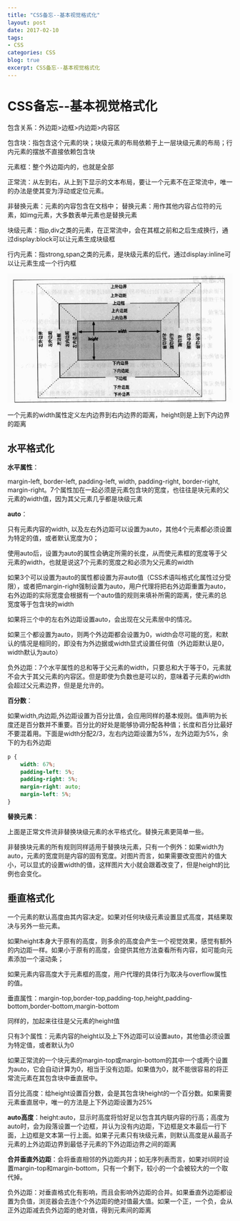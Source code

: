 ```yaml
---
title: "CSS备忘--基本视觉格式化"
layout: post
date: 2017-02-10
tags:
- CSS
categories: CSS
blog: true
excerpt: CSS备忘--基本视觉格式化
---
```


# CSS备忘--基本视觉格式化

包含关系：外边距>边框>内边距>内容区

包含块：指包含这个元素的块；块级元素的布局依赖于上一层块级元素的布局；行内元素的摆放不直接依赖包含块

元素框：整个外边距内的，也就是全部

正常流：从左到右，从上到下显示的文本布局，要让一个元素不在正常流中，唯一的办法是使其变为浮动或定位元素。

非替换元素：元素的内容包含在文档中；
替换元素：用作其他内容占位符的元素，如img元素，大多数表单元素也是替换元素

块级元素：指p,div之类的元素，在正常流中，会在其框之前和之后生成换行，通过display:block可以让元素生成块级框

行内元素：指strong,span之类的元素，是块级元素的后代，通过display:inline可以让元素生成一个行内框


![](/assets/images/2017-02-10-css-sheet-visual-formatting-01.jpg)

一个元素的width属性定义左内边界到右内边界的距离，height则是上到下内边界的距离

## 水平格式化

**水平属性**：

margin-left, border-left, padding-left, width, padding-right, border-right, margin-right。7个属性加在一起必须是元素包含块的宽度，也往往是块元素的父元素的width值，因为其父元素几乎都是块级元素

**auto**：

只有元素内容的width, 以及左右外边距可以设置为auto，其他4个元素都必须设置为特定的值，或者默认宽度为0；

使用auto后，设置为auto的属性会确定所需的长度，从而使元素框的宽度等于父元素的width，也就是说这7个元素的宽度之和必须为父元素的width

如果3个可以设置为auto的属性都设置为非auto值（CSS术语叫格式化属性过分受限），或者把margin-right强制设置为auto，用户代理将把右外边距重置为auto，右外边距的实际宽度会根据有一个auto值的规则来填补所需的距离，使元素的总宽度等于包含块的width

如果将三个中的左右外边距设置auto，会出现在父元素居中的情况。

如果三个都设置为auto，则两个外边距都会设置为0，width会尽可能的宽，和默认的情况是相同的，即没有为外边据或width显式设置任何值（外边距默认是0，width默认为auto）


负外边距：7个水平属性的总和等于父元素的width，只要总和大于等于0，元素就不会大于其父元素的内容区。但是即使为负数也是可以的，意味着子元素的width会超过父元素边界，但是是允许的。

**百分数**：

如果width,内边距,外边距设置为百分比值，会应用同样的基本规则。值声明为长度还是百分数并不重要。百分比的好处是能够协调分配各种值；长度和百分比最好不要混着用。下面是width分配2/3，左右内边距设置为5%，左外边距为5%，余下的为右外边距

```css
p {
	width: 67%;
	padding-left: 5%;
	padding-right: 5%;
	margin-right: auto;
	margin-left: 5%;
}
```

**替换元素**：

上面是正常文件流非替换块级元素的水平格式化。替换元素更简单一些。

非替换块元素的所有规则同样适用于替换块元素，只有一个例外：如果width为auto，元素的宽度则是内容的固有宽度。对图片而言，如果需要改变图片的值大小，可以显式的设置width的值，这样图片大小就会跟着改变了，但是height的比例也会变化。

## 垂直格式化

一个元素的默认高度由其内容决定。如果对任何块级元素设置显式高度，其结果取决与另外一些元素。

如果height本身大于原有的高度，则多余的高度会产生一个视觉效果，感觉有额外的内边距一样。如果小于原有的高度，会提供其他方法查看所有内容，如可能向元素添加一个滚动条；

如果元素内容高度大于元素框的高度，用户代理的具体行为取决与overflow属性的值。

垂直属性：margin-top,border-top,padding-top,height,padding-bottom,border-bottom,margin-bottom

同样的，加起来往往是父元素的height值

只有3个属性：元素内容的height以及上下外边距可以设置auto，其他值必须设置为特定值，或者默认为0

如果正常流的一个块元素的margin-top或margin-bottom的其中一个或两个设置为auto，它会自动计算为0，相当于没有边距。如果值为0，就不能很容易的将正常流元素在其包含块中垂直居中。

百分比高度：给height设置百分数，会是其包含块height的一个百分数。如果需要元素垂直居中，唯一的方法是上下外边距设置为25%


**auto高度**：height:auto，显示时高度将恰好足以包含其内联内容的行高；高度为auto时，会为段落设置一个边框，并认为没有内边距，下边框是文本最后一行下面，上边框是文本第一行上面。如果子元素只有块级元素，则默认高度是从最高子元素的上外边距边界到最低子元素的下外边距边界之间的距离


**合并垂直外边距**：会将垂直相邻的外边距内并；如无序列表而言，如果对li同时设置margin-top和margin-bottom，只有一个剩下，较小的一个会被较大的一个取代掉。

负外边距：对垂直格式化有影响，而且会影响外边距的合并。如果垂直外边距都设置为负值，浏览器会去连个个外边距的绝对值最大值。如果一个正，一个负，会从正外边距减去负外边距的绝对值，得到元素间的距离



